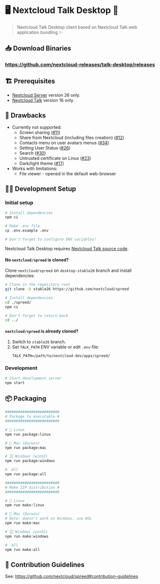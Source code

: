 # 🖥️ Nextcloud Talk Desktop 💬

> Nextcloud Talk Desktop client based on Nextcloud Talk web application bundling ✨

## 📥 Download Binaries

### https://github.com/nextcloud-releases/talk-desktop/releases

## 🏗️ Prerequisites

- [Nextcloud Server](https://github.com/nextcloud/server) version 26 only.
- [Nextcloud Talk](https://github.com/nextcloud/spreed) version 16 only.

## 👾 Drawbacks

- Currently not supported:
  - Screen sharing ([#11](https://github.com/nextcloud/talk-desktop/issues/11))
  - Share from Nextcloud (including files creation) ([#12](https://github.com/nextcloud/talk-desktop/issues/12))
  - Contacts menu on user avatars menus ([#34](https://github.com/nextcloud/talk-desktop/issues/34))
  - Setting User Status ([#26](https://github.com/nextcloud/talk-desktop/issues/26))
  - Search ([#30](https://github.com/nextcloud/talk-desktop/issues/30))
  - Untrusted certificate on Linux ([#23](https://github.com/nextcloud/talk-desktop/issues/23))
  - Dark/light theme ([#17](https://github.com/nextcloud/talk-desktop/issues/17))
- Works with limitations:
  - File viewer - opened in the default web-browser

## 🧑‍💻 Development Setup

### Initial setup

```bash
# Install dependencies
npm ci

# Make .env file
cp .env.example .env

# Don't forget to configure ENV variables! 
```

Nextcloud Talk Desktop requires [Nextcloud Talk source code](https://github.com/nextcloud/spreed).

#### No `nextcloud/spreed` is cloned?

Clone `nextcloud/spreed` on `desktop-stable26` branch and install dependencies:

```bash
# Clone in the repository root
git clone -b stable26 https://github.com/nextcloud/spreed

# Install dependencies
cd ./spreed/
npm ci

# Don't forget to return back
cd ../
```

#### `nextcloud/spreed` is already cloned?

1. Switch to `stable26` branch.
2. Set `TALK_PATH` ENV variable or edit `.env` file:
   ```dotenv
   TALK_PATH=/path/to/nextcloud-dev/apps/spreed/
   ```

### Development

```bash
# Start development server
npm start
```

## 📦 Packaging

```bash
#########################
# Package to executable #
#########################

# 🐧 Linux
npm run package:linux

# 🍏 Mac (Darwin)
npm run package:mac

# 🪟 Windows (win32)
npm run package:windows

#  All
npm run package:all

#########################
# Make ZIP distribution #
#########################

# 🐧 Linux
npm run make:linux

# 🍏 Mac (Darwin)
# Note: doesn't work on Windows, use WSL
npm run make:mac

# 🪟 Windows (win32)
npm run make:windows

#  All
npm run make:all
```

## 👥 Contribution Guidelines

See: https://github.com/nextcloud/spreed#contribution-guidelines
